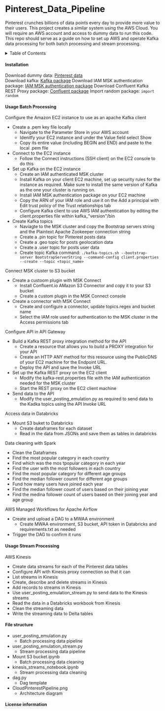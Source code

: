 # Pinterest_Data_Pipeline
Pinterest crunches billions of data points every day to provide more value to their users. This project creates a similar system using the AWS Cloud.
You will require an AWS account and access to dummy data to run this code.
This repo should serve as a guide on how to set up AWS and operate Kafka data processing for both batch processing and stream processing.

<!-- TABLE OF CONTENTS -->
<details> 
  <summary>Table of Contents</summary> 
  <ol> 
    <li> 
      <ul> 
        <li><a href="#installation">Installation</a></li> 
        <li><a href="#usage-batch-processing">Usage Batch Processing</a></li> 
        <li><a href="#file-structure">File Structure</a></li> 
        <li><a href="#license-information">License Information</a></li> 
      </ul> 
    </li> 
  </ol> 
</details> 

#### Installation
Download dummy data: [Pinterest data](https://aicore-portal-public-prod-307050600709.s3.eu-west-1.amazonaws.com/project-files/eec4e4d1-56ca-4ce9-aa4b-bedb3c84f31f/user_posting_emulation.py)\
Download kafka: [Kafka package](https://archive.apache.org/dist/kafka/3.0.0/kafka_2.13-3.0.0.tgz)
Download IAM MSK authentication package: [IAM MSK authentication package](https://github.com/aws/aws-msk-iam-auth)
Download Confluent Kafka REST Proxy package: [Confluent package](https://packages.confluent.io/archive/7.2/confluent-7.2.0.tar.gz)
Import random package: `import random`

#### Usage Batch Processing
Configure the Amazon EC2 instance to use as an apache Kafka client
- Create a .pem key file locally
  - Navigate to the Parameter Store in your AWS account
  - Idenitfy your EC2 instance and under the Value field select Show
  - Copy its entire value (including BEGIN and END) and paste to the local .pem file
- Connect to the EC2 instance
  - Follow the Connect instructions (SSH client) on the EC2 console to do this
- Set up Kafka on the EC2 instance
  - Create an IAM authenticated MSK cluster
  - Install Kafka on your client EC2 machine, set up security rules for the instance as required. Make sure to install the same version of Kafka as the one your cluster is running on.
  - Install IAM MSK authentication package on your EC2 machine
  - Copy the ARN of your IAM role and use it on the Add a principal with Edit trust policy of the Trust relationships tab
  - Configure Kafka client to use AWS IAM authentication by editing the client.properties file within kafka_"version"/bin
- Create Kafka topics
  - Naviagte to the MSK cluster and copy the Bootstrap servers string and the Plaintext Apache Zookeeper connection string
  - Create a .pin topic for Pinterest posts data
  - Create a .geo topic for posts geolocation data
  - Create a .user topic for posts user data
  - Create topic Kafka command: `./kafka-topics.sh --bootstrap-server BootstrapServerString --command-config client.properties --create --topic <topic_name>`

Connect MSK cluster to S3 bucket
- Create a custoom plugin with MSK Connect
  -  Install Confluent.io AMazon S3 Connector and copy it to your S3 bucket
  -  Create a custom plugin in the MSK Connect console
- Create a connector with MSK Connect
  - Create and configure a connector, update topics.regex and bucket name
  - Select the IAM role used for authentication to the MSK cluster in the Access permissions tab
 
Configure API in API Gateway
- Build a Kafka REST proxy integration method for the API
  - Create a resource that allows you to build a PROXY integration for your API
  - Create an HTTP ANY method for this resource using the PublicDNS of your EC2 machine for the Endpoint URL.
  - Deploy the API and save the Invoke URL
- Set up the Kafka REST proxy on the EC2 client
  - Modify the kafka-rest.properties file with the IAM authentication needed for the MSK cluster
  - Start the REST proxy on the EC2 client machine
- Send data to the API
  - Modify the user_posting_emulation.py as required to send data to the Kadka topics using the API Invoke URL

Access data in Databricks
- Mount S3 buket to Databricks
  - Create dataframes for each dataset
  - Read in the data from JSONs and save them as tables in databricks

Data cleaning with Spark
- Clean the Dataframes
- Find the most popular category in each country
- Find which was the mos tpopular category in each year
- Find the user with the most followers in each country
- Find the most popular category for different age groups
- Find the median follower counnt for different age groups
- Fund how many users have joined each year
- Find the median follower count of users based on their joining year
- Find the medina follower count of users based on their joining year and age group 

AWS Managed Workflows for Apache Airflow
- Create and upload a DAG to a MWAA environment
  - Create MWAA environment, S3 bucket, API token in Databricks and requirements.txt as needed
- Trigger the DAG to confirm it runs   

#### Usage Stream Processing
AWS Kinesis
- Create data streams for each of the Pinterest data tables
- Configure API with Kinesis proxy connection so that it can
 - List streams in Kinesis
 - Create, describe and delete streams in Kinesis
 - Add records to streams in Kinesis
- Use user_posting_emulation_stream.py to send data to the Kinesis streams
- Read the data in a Databricks workbook from Kinesis
- Clean the streaming data
- Write the streaming data to Delta tables

#### File structure
- user_posting_emulation.py
  - Batch processing data pipeline
- user_posting_emulation_stream.py
  - Stream processing data pipeline
- Mount S3 bucket.ipynb
  - Batch processing data cleaning
- kinesis_streams_notebook.ipynb
  - Stream processing data cleaning
- dag.py
  - Dag template
- CloudPinterestPipeline.png
  - Architecture diagram

#### License information
